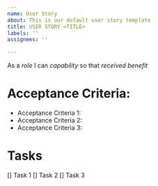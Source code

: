```yaml
---
name: User Story
about: This is our default user story template
title: USER STORY <TITLE>
labels: ''
assignees: ''

---
```


As a *role* I can *capability* so that *received benefit*

# Acceptance Criteria:

* Acceptance Criteria 1:
* Acceptance Criteria 2:
* Acceptance Criteria 3:

# Tasks

[] Task 1
[] Task 2
[] Task 3
